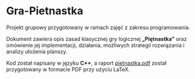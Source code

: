 # Gra-Pietnastka

Projekt grupowy przygotowany w ramach zajęć z zakresu programowania. 

Dokument zawiera opis zasad klasycznej gry logicznej **„Piętnastka”** oraz omówienie jej implementacji, działania, możliwych strategii rozwiązania i analizy ułożenia planszy.

Kod został napisany w języku **C++**, a raport [pietnastka.pdf](./pietnastka.pdf) został przygotowany w formacie PDF przy użyciu LaTeX.
